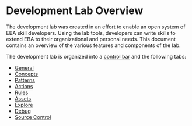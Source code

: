 # Development Lab Overview

The development lab was created in an effort to enable an open system of EBA skill developers. Using the lab tools, developers can write skills to extend EBA to their organizational and personal needs. This document contains an overview of the various features and components of the lab.

The development lab is organized into a [control bar](./ControlBar.md) and the following tabs:

* [General](./General.md)
* [Concepts](./Concepts.md)
* [Patterns](./Patterns.md)
* [Actions](./Actions.md)
* [Rules](./Rules.md)
* [Assets](./Assets.md)
* [Explore](./Explore.md)
* [Debug](./Debug.md)
* [Source Control](./SourceControl.md)
